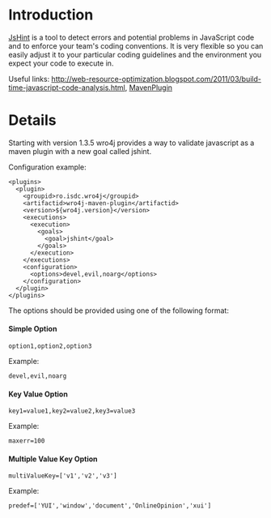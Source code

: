 # Introduction #
[JsHint](http://jshint.com) is a tool to detect errors and potential problems in JavaScript code and to enforce your team's coding conventions. It is very flexible so you can easily adjust it to your particular coding guidelines and the environment you expect your code to execute in.

Useful links: http://web-resource-optimization.blogspot.com/2011/03/build-time-javascript-code-analysis.html, [MavenPlugin](MavenPlugin.md)

# Details #
Starting with version 1.3.5 wro4j provides a way to validate javascript as a maven plugin with a new goal called jshint.

Configuration example:
```
<plugins>
  <plugin>
    <groupid>ro.isdc.wro4j</groupid>
    <artifactid>wro4j-maven-plugin</artifactid>
    <version>${wro4j.version}</version>
    <executions>
      <execution>
        <goals>
          <goal>jshint</goal>
        </goals>
      </execution>
    </executions>
    <configuration>
      <options>devel,evil,noarg</options>
    </configuration>
  </plugin>
</plugins>
```

The options should be provided using one of the following format:

#### Simple Option ####
```
option1,option2,option3
```

Example:
```
devel,evil,noarg
```


#### Key Value Option ####
```
key1=value1,key2=value2,key3=value3
```

Example:
```
maxerr=100
```

#### Multiple Value Key Option ####
```
multiValueKey=['v1','v2','v3']
```
Example:
```
predef=['YUI','window','document','OnlineOpinion','xui']
```